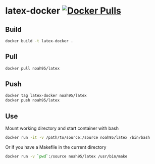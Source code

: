 # latex-docker [![Docker Pulls](https://img.shields.io/docker/pulls/noah95/latex.svg)](https://hub.docker.com/r/noah95/latex)

## Build
```bash
docker build -t latex-docker .
```

## Pull
```bash
docker pull noah95/latex
```

## Push
```bash
docker tag latex-docker noah95/latex
docker push noah95/latex
```

## Use
Mount working directory and start container with bash
```bash
docker run -it -v /path/to/source:/source noah95/latex /bin/bash
```

Or if you have a Makefile in the current directory
```bash
docker run -v `pwd`:/source noah95/latex /usr/bin/make
```